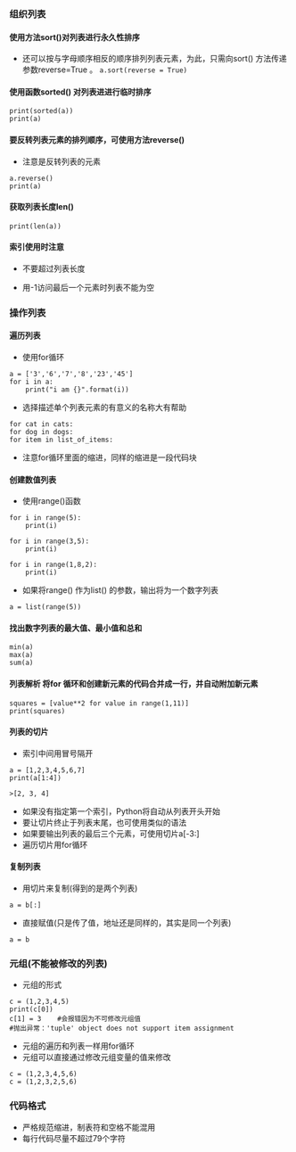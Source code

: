 ### 组织列表
#### 使用方法sort()对列表进行永久性排序

 - 还可以按与字母顺序相反的顺序排列列表元素，为此，只需向sort() 方法传递参数reverse=True 。
 `a.sort(reverse = True)`

####  使用函数sorted() 对列表进进行临时排序
```
print(sorted(a))
print(a)
```

#### 要反转列表元素的排列顺序，可使用方法reverse()
- 注意是反转列表的元素
```
a.reverse()
print(a)
```

#### 获取列表长度len()

`print(len(a))`

#### 索引使用时注意

- 不要超过列表长度

- 用-1访问最后一个元素时列表不能为空

### 操作列表

#### 遍历列表

- 使用for循环

```
a = ['3','6','7','8','23','45']
for i in a:
	print("i am {}".format(i))
```

- 选择描述单个列表元素的有意义的名称大有帮助

``` 
for cat in cats:
for dog in dogs:
for item in list_of_items:
```

- 注意for循环里面的缩进，同样的缩进是一段代码块

#### 创建数值列表

- 使用range()函数

```
for i in range(5):
	print(i)
```

```包左不包右
for i in range(3,5):
	print(i)
```

```间隔为2
for i in range(1,8,2):
	print(i)
```

- 如果将range() 作为list() 的参数，输出将为一个数字列表

`a = list(range(5))`

#### 找出数字列表的最大值、最小值和总和
```
min(a)
max(a)
sum(a)
```

#### 列表解析 将for 循环和创建新元素的代码合并成一行，并自动附加新元素
```这里的for语句末尾没有冒号
squares = [value**2 for value in range(1,11)]
print(squares)
```

#### 列表的切片
- 索引中间用冒号隔开

```包右不包左
a = [1,2,3,4,5,6,7]
print(a[1:4])

>[2, 3, 4]
```
   - 如果没有指定第一个索引，Python将自动从列表开头开始
   - 要让切片终止于列表末尾，也可使用类似的语法
   - 如果要输出列表的最后三个元素，可使用切片a[-3:]
   - 遍历切片用for循环

#### 复制列表
- 用切片来复制(得到的是两个列表)
```
a = b[:]
```
- 直接赋值(只是传了值，地址还是同样的，其实是同一个列表)

```
a = b
```

### 元组(不能被修改的列表)
- 元组的形式
```
c = (1,2,3,4,5)
print(c[0])
c[1] = 3	#会报错因为不可修改元组值
#抛出异常：'tuple' object does not support item assignment
```

- 元组的遍历和列表一样用for循环
- 元组可以直接通过修改元组变量的值来修改
```
c = (1,2,3,4,5,6)
c = (1,2,3,2,5,6)
```

### 代码格式
- 严格规范缩进，制表符和空格不能混用
- 每行代码尽量不超过79个字符